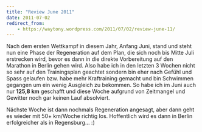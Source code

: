 ```yaml
---
title: "Review June 2011"
date: 2011-07-02
redirect_from:
    - https://waytony.wordpress.com/2011/07/02/review-june-11/
---
```


Nach dem ersten Wettkampf in diesem Jahr, Anfang Juni, stand und steht nun eine Phase der Regeneration auf dem Plan, die sich noch bis Mitte Juli erstrecken wird, bevor es dann in die direkte Vorbereitung auf den Marathon in Berlin gehen wird. Also habe ich in den letzten 3 Wochen nicht so sehr auf den Trainingsplan geachtet sondern bin eher nach Gefühl und Spass gelaufen bzw. habe mehr Kraftraining gemacht und bin Schwimmen gegangen um ein wenig Ausgleich zu bekommen. So habe ich im Juni auch nur **125,8 km** geschafft und diese Woche aufgrund von Zeitmangel und Gewitter noch gar keinen Lauf absolviert.

Nächste Woche ist dann nochmals Regeneration angesagt, aber dann geht es wieder mit 50+ km/Woche richtig los. Hoffentlich wird es dann in Berlin erfolgreicher als in Regensburg... :)
<br><br>
